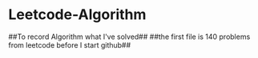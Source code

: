 # Leetcode-Algorithm
##To record Algorithm what I've solved##
##the first file is 140 problems from leetcode before I start github##
